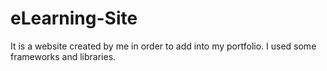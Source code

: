 # eLearning-Site
It is a website created by me in order to add into my portfolio. I used some frameworks and libraries. 
